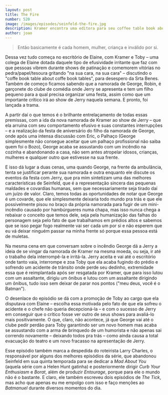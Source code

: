 ```yaml
---
layout: post
title: The Fire
number: 520
image: /images/episodes/seinfeld-the-fire.jpg
description: Kramer encontra uma editora para seu coffee table book about coffee tables, enquanto George vai à festa de aniversário do filho da sua nova namorada e Jerry prepara-se para uma apresentação diante de um importante crítico. Além disso são feitas várias menções ao Bozo e um dedo mindinho é cortado.
author: joao
---
```


> Então basicamente é cada homem, mulher, criança e inválido por si.

Dessa vez tudo começa no escritório de Elaine, com Kramer e Toby – uma colega de Elaine dotada daquele tipo de efusividade irritante que faz com que pessoas vibrem durante shows de patinação e comemorem vitórias no pedra/papel/tesoura gritando "na sua cara, na sua cara" – discutindo o "coffe book table about coffe book tables", para desespero da Srta Benes. Também de começo ficamos sabendo que a namorada de George, Robin, é garçonete do clube de comédia onde Jerry se apresenta e tem um filho pequeno para a qual precisa organizar uma festa, assim como que um importante crítico irá ao show de Jerry naquela semana. E pronto, foi lançada a trama.

A partir daí o que temos é o brilhante entrelaçamento de todas essas premissas, com a ida da nova namorada de Kramer ao show de Jerry – que ela arruína com seu comportamento efusivo e suas constantes interrupções – e a realização da festa de aniversário do filho da namorada de George, onde após uma intensa discussão com Eric, o Palhaço (George simplesmente não consegue aceitar que um palhaço profissional não saiba quem foi o Bozo), George acaba se assustando com um incêndio na cozinha e abandonando a casa, não sem antes atropelar idosos, crianças, mulheres e qualquer outro que estivesse na sua frente.

E isso dá lugar a duas cenas, uma quando George, na frente da ambulância, tenta se justificar perante sua namorada e outra enquanto ele discute os eventos da festa com Jerry, que pra mim sintetizam uma das melhores características de Seinfeld, que é a representação sincera das pequenas maldades e covardias humanas, sem que necessariamente seja tirado daí um juízo de valor. Claro, temos todas as oportunidades de notar que George é um covarde, que ele simplesmente deixaria todo mundo pra trás e que ele possivelmente pisou no braço da própria namorada para fugir de um mini-incêndio causado por hambúrgueres numa chapa, mas isso nunca chega a rebaixar o conceito que temos dele, seja pela humanização das falhas do personagem seja pelo fato de que trabalhamos em prédios altos e sabemos que se isso pegar fogo realmente vai ser cada um por si e não esperem que eu vá deixar ninguém passar na minha frente só porque essa pessoa está de muletas.

Na mesma cena em que conversam sobre o incêndio George dá a Jerry a ideia de se vingar da namorada de Kramer na mesma moeda, ou seja, ir até o trabalho dela interrompê-la e irritá-la. Jerry aceita e vai até o escritório onde tanto vaia, interrompe e zoa Toby que ela acaba fugindo do prédio e sofrendo um acidente de trânsito onde perde seu dedinho, extremidade essa que é reimplantada após ser resgatada por Kramer, que para isso lutou com um assaltante, dirigiu um ônibus e lutou com um assaltante dirigindo um ônibus, tudo isso sem deixar de parar nos pontos ("meu deus, você é o Batman").

O desenlace do episódio se dá com a promoção de Toby ao cargo que ela disputava com Elaine – escolha essa motivada pelo fato de que ela sofreu o acidente e o chefe não queria decepcioná-la – e com o sucesso de Jerry em conseguir que o crítico fosse ver outro de seus shows para avaliá-lo mais positivamente. O que, claro, não acontece, já que George vai até o clube pedir perdão para Toby garantindo ser um novo homem mas acaba se assustando com a arma de brinquedo de um humorista e não apenas sai correndo novamente – deixando todos pra trás – como ainda causa a total evacuação do teatro e um novo fracasso na apresentação de Jerry.

Esse episódio também marca a despedida do roteirista Larry Charles, o responsável por alguns dos melhores episódios da série, que abandonou Seinfeld em sua quinta temporada para se dedicar a *Mad About You* (aquela série com a Helen Hunt gatinha) e posteriormente dirigir *Curb Your Enthusiasm* e *Borat*, além de produzir *Entourage*, porque para ele o mundo não é o bastante. E claro, ele também escreveu dois episódios de *The Tick*, mas acho que apenas eu me empolgo com isso e faço menções ao *Batmanuel* durante diversos momentos do dia.